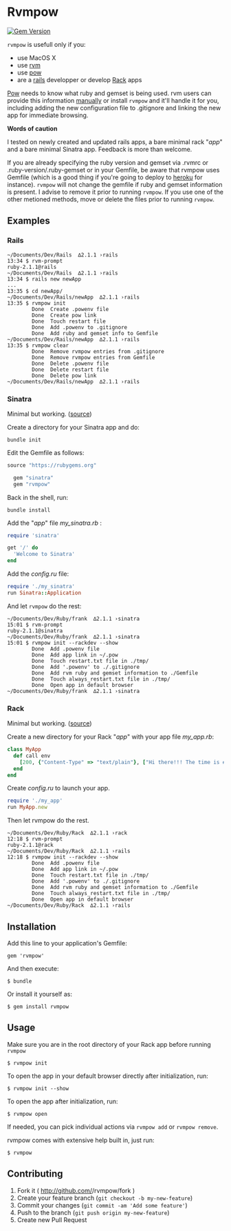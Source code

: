 # Rvmpow

[![Gem Version](https://badge.fury.io/rb/rvmpow.svg)](http://badge.fury.io/rb/rvmpow)

`rvmpow` is usefull only if you:

- use MacOS X
- use [rvm](http://rvm.io)
- use [pow](http://pow.cx)
- are a [rails](http://rubyonrails.org/) developper or develop [Rack](https://rack.github.io/) apps

[Pow](http://pow.cx) needs to know what ruby and gemset is being used. rvm users can provide this information [manually](http://rvm.io/integration/pow) or install `rvmpow` and it'll handle it for you, including adding the new configuration file to .gitignore and linking the new app for immediate browsing.

**Words of caution**

I tested on newly created and updated rails apps, a bare minimal rack "*app*" and a bare minimal Sinatra app. Feedback is more than welcome.

If you are already specifying the ruby version and gemset via .rvmrc or .ruby-version/.ruby-gemset or in your Gemfile, be aware that rvmpow uses Gemfile (which is a good thing  if you're going to deploy to [heroku](https://www.heroku.com/) for instance). `rvmpow` will not change the gemfile if ruby and gemset information is present. I advise to remove it prior to running `rvmpow`. If you use one of the other metioned methods, move or delete the files prior to running `rvmpow`.

## Examples

### Rails

```
~/Documents/Dev/Rails  ∆2.1.1 ›rails
13:34 $ rvm-prompt
ruby-2.1.1@rails
~/Documents/Dev/Rails  ∆2.1.1 ›rails
13:34 $ rails new newApp
...
13:35 $ cd newApp/
~/Documents/Dev/Rails/newApp  ∆2.1.1 ›rails
13:35 $ rvmpow init
        Done  Create .powenv file
        Done  Create pow link
        Done  Touch restart file
        Done  Add .powenv to .gitignore
        Done  Add ruby and gemset info to Gemfile
~/Documents/Dev/Rails/newApp  ∆2.1.1 ›rails
13:35 $ rvmpow clear
        Done  Remove rvmpow entries from .gitignore
        Done  Remove rvmpow entries from Gemfile
        Done  Delete .powenv file
        Done  Delete restart file
        Done  Delete pow link
~/Documents/Dev/Rails/newApp  ∆2.1.1 ›rails
```

### Sinatra

Minimal but working. ([source](http://rubylearning.com/blog/a-quick-introduction-to-rack/))

Create a directory for your Sinatra app and do:

```
bundle init
```

Edit the Gemfile as follows:

```ruby
source "https://rubygems.org"

  gem "sinatra"
  gem "rvmpow"
```

Back in the shell, run:

```
bundle install
```

Add the "*app*" file *my_sinatra.rb* :

```ruby
require 'sinatra'

get '/' do
  'Welcome to Sinatra'
end
```

Add the *config.ru* file:

```ruby
require './my_sinatra'
run Sinatra::Application
```

And let `rvmpow` do the rest:

```
~/Documents/Dev/Ruby/frank  ∆2.1.1 ›sinatra
15:01 $ rvm-prompt
ruby-2.1.1@sinatra
~/Documents/Dev/Ruby/frank  ∆2.1.1 ›sinatra
15:01 $ rvmpow init --rackdev --show
        Done  Add .powenv file
        Done  Add app link in ~/.pow
        Done  Touch restart.txt file in ./tmp/
        Done  Add '.powenv' to ./.gitignore
        Done  Add rvm ruby and gemset information to ./Gemfile
        Done  Touch always_restart.txt file in ./tmp/
        Done  Open app in default browser
~/Documents/Dev/Ruby/frank  ∆2.1.1 ›sinatra
```

### Rack

Minimal but working. ([source](http://rubylearning.com/blog/a-quick-introduction-to-rack/))

Create a new directory for your Rack "*app*" with your app file *my_app.rb*:

```ruby
class MyApp
  def call env
    [200, {"Content-Type" => "text/plain"}, ["Hi there!!! The time is #{Time.now}"]]
  end
end
```

Create *config.ru* to launch your app.

```ruby
require './my_app'
run MyApp.new
```

Then let rvmpow do the rest.

```
~/Documents/Dev/Ruby/Rack  ∆2.1.1 ›rack
12:18 $ rvm-prompt
ruby-2.1.1@rack
~/Documents/Dev/Ruby/Rack  ∆2.1.1 ›rails
12:18 $ rvmpow init --rackdev --show
        Done  Add .powenv file
        Done  Add app link in ~/.pow
        Done  Touch restart.txt file in ./tmp/
        Done  Add '.powenv' to ./.gitignore
        Done  Add rvm ruby and gemset information to ./Gemfile
        Done  Touch always_restart.txt file in ./tmp/
        Done  Open app in default browser
~/Documents/Dev/Ruby/Rack  ∆2.1.1 ›rails
```

## Installation

Add this line to your application's Gemfile:

```
gem 'rvmpow'
```

And then execute:

```
$ bundle
```

Or install it yourself as:

```
$ gem install rvmpow
```

## Usage

Make sure you are in the root directory of your Rack app before running `rvmpow`

```
$ rvmpow init
```

To open the app in your default browser directly after initialization, run:


```
$ rvmpow init --show
```

To open the app after initialization, run:

```
$ rvmpow open
```

If needed, you can pick individual actions via `rvmpow add` or `rvmpow remove`.

rvmpow comes with extensive help built in, just run:

```
$ rvmpow
```

## Contributing

1. Fork it ( http://github.com/<my-github-username>/rvmpow/fork )
2. Create your feature branch (`git checkout -b my-new-feature`)
3. Commit your changes (`git commit -am 'Add some feature'`)
4. Push to the branch (`git push origin my-new-feature`)
5. Create new Pull Request
